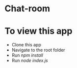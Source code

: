# Chat-room

To view this app
================

- Clone this app
- Navigate to the root folder
- Run *npm install*
- Run *node index.js*